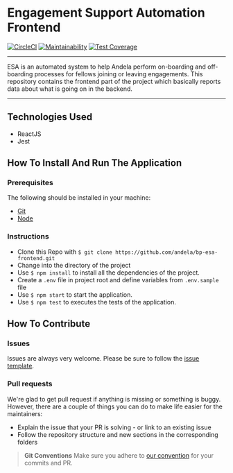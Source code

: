 # Engagement Support Automation Frontend

[![CircleCI](https://circleci.com/gh/andela/bp-esa-frontend/tree/develop.svg?style=svg)](https://circleci.com/gh/andela/bp-esa-frontend/tree/develop) [![Maintainability](https://api.codeclimate.com/v1/badges/fa275fcb0ff11748c819/maintainability)](https://codeclimate.com/github/andela/bp-esa-frontend/maintainability) [![Test Coverage](https://api.codeclimate.com/v1/badges/fa275fcb0ff11748c819/test_coverage)](https://codeclimate.com/github/andela/bp-esa-frontend/test_coverage)

<hr>

ESA is an automated system to help Andela perform on-boarding and off-boarding processes for fellows joining or leaving engagements. This repository contains the frontend part of the project which basically reports data about what is going on in the backend.

<hr>

## Technologies Used
- ReactJS 
- Jest


## How To Install And Run The Application

### Prerequisites
The following should be installed in your machine:

- [Git](https://git-scm.com/downloads)
- [Node](https://nodejs.org/en/download)

### Instructions

* Clone this Repo with `$ git clone https://github.com/andela/bp-esa-frontend.git`
* Change into the directory of the project
* Use `$ npm install` to install all the dependencies of the project.
* Create a `.env` file in project root and define variables from `.env.sample` file
* Use `$ npm start` to start the application.
* Use `$ npm test` to executes the tests of the application.


## How To Contribute

### Issues
Issues are always very welcome. Please be sure to follow the [issue template](https://github.com/andela/engineering-playbook/issues/new).

### Pull requests
We're glad to get pull request if anything is missing or something is buggy. However, there are a couple of things you can do to make life easier for the maintainers:

- Explain the issue that your PR is solving - or link to an existing issue
- Follow the repository structure and new sections in the corresponding folders

>**Git Conventions**
>Make sure you adhere to [our convention](https://github.com/andela/engineering-playbook/tree/master/5.%20Developing/Conventions#commit-message) for your commits and PR.

